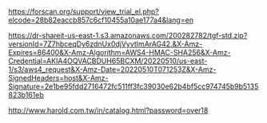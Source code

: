 https://forscan.org/support/view_trial_el.php?elcode=28b82eaccb857c6cf10455a10ae177a4&lang=en

https://dr-shareit-us-east-1.s3.amazonaws.com/200282782/tgf-std.zip?versionId=7Z7hbceqDy6zdnUx0djVyvtImArAG42.&X-Amz-Expires=86400&X-Amz-Algorithm=AWS4-HMAC-SHA256&X-Amz-Credential=AKIA4OQVACBDUH65BCXM/20220510/us-east-1/s3/aws4_request&X-Amz-Date=20220510T071253Z&X-Amz-SignedHeaders=host&X-Amz-Signature=2e1be95fdd2716472fc511ff3fc39030e62b4bf5cc974745b9b5135823b161eb

http://www.harold.com.tw/in/catalog.html?password=over18
